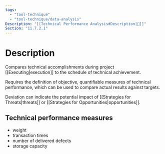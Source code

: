 ```yaml
---
tags:
  - "tool-technique"
  - "tool-technique/data-analysis"
Description: "[[Technical Performance Analysis#Description|📝]]"
Section: "11.7.2.1"
---
```

# Description
Compares technical accomplishments during project [[Executing|execution]] to the schedule of technical achievement.

Requires the definition of objective, quantifiable measures of technical performance, which can be used to compare actual results against targets.

Deviation can indicate the potential impact of [[Strategies for Threats|threats]] or [[Strategies for Opportunities|opportunities]].
## Technical performance measures
- weight
- transaction times
- number of delivered defects
- storage capacity